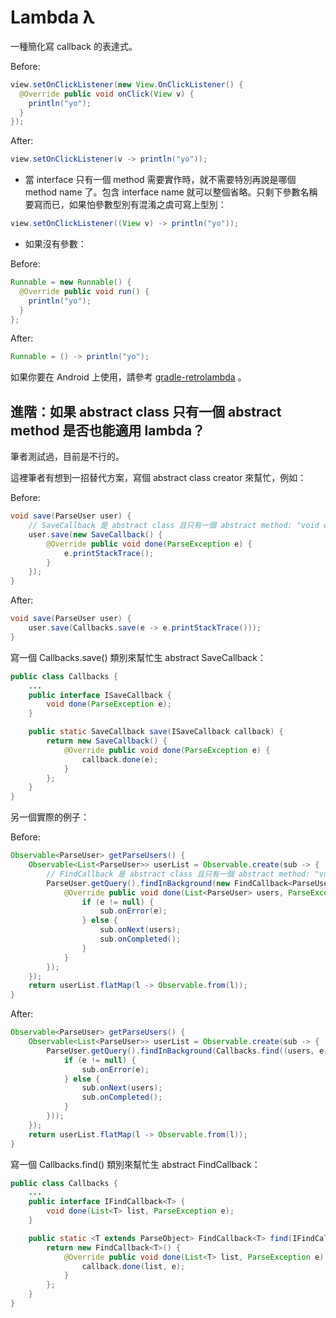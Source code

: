 # Lambda &lambda;

一種簡化寫 callback 的表達式。

Before:

```java
view.setOnClickListener(new View.OnClickListener() {
  @Override public void onClick(View v) {
    println("yo");
  }
});
```

After:

```java
view.setOnClickListener(v -> println("yo"));
```

* 當 interface 只有一個 method 需要實作時，就不需要特別再說是哪個 method name 了。包含 interface name 就可以整個省略。只剩下參數名稱要寫而已，如果怕參數型別有混淆之虞可寫上型別：

```java
view.setOnClickListener((View v) -> println("yo"));
```

* 如果沒有參數：

Before:

```java
Runnable = new Runnable() {
  @Override public void run() {
    println("yo");
  }
};
```

After:

```java
Runnable = () -> println("yo");
```

如果你要在 Android 上使用，請參考 [gradle-retrolambda](https://github.com/evant/gradle-retrolambda) 。


## 進階：如果 abstract class 只有一個 abstract method 是否也能適用 lambda？

筆者測試過，目前是不行的。

這裡筆者有想到一招替代方案，寫個 abstract class creator 來幫忙，例如：

Before:

```java
void save(ParseUser user) {
    // SaveCallback 是 abstract class 且只有一個 abstract method: "void done(ParseException e);"
    user.save(new SaveCallback() {
        @Override public void done(ParseException e) {
            e.printStackTrace();
        }
    });
}
```

After:

```java
void save(ParseUser user) {
    user.save(Callbacks.save(e -> e.printStackTrace()));
}
```

寫一個 Callbacks.save() 類別來幫忙生 abstract SaveCallback：

```java
public class Callbacks {
    ...
    public interface ISaveCallback {
        void done(ParseException e);
    }

    public static SaveCallback save(ISaveCallback callback) {
        return new SaveCallback() {
            @Override public void done(ParseException e) {
                callback.done(e);
            }
        };
    }
}
```

另一個實際的例子：

Before:

```java
Observable<ParseUser> getParseUsers() {
    Observable<List<ParseUser>> userList = Observable.create(sub -> {
        // FindCallback 是 abstract class 且只有一個 abstract method: "void done(List<T> users, e);"
        ParseUser.getQuery().findInBackground(new FindCallback<ParseUser>() {
            @Override public void done(List<ParseUser> users, ParseException e) {
                if (e != null) {
                    sub.onError(e);
                } else {
                    sub.onNext(users);
                    sub.onCompleted();
                }
            }
        });
    });
    return userList.flatMap(l -> Observable.from(l));
}
```

After:

```java
Observable<ParseUser> getParseUsers() {
    Observable<List<ParseUser>> userList = Observable.create(sub -> {
        ParseUser.getQuery().findInBackground(Callbacks.find((users, e) -> {
            if (e != null) {
                sub.onError(e);
            } else {
                sub.onNext(users);
                sub.onCompleted();
            }
        }));
    });
    return userList.flatMap(l -> Observable.from(l));
}
```

寫一個 Callbacks.find() 類別來幫忙生 abstract FindCallback：

```java
public class Callbacks {
    ...
    public interface IFindCallback<T> {
        void done(List<T> list, ParseException e);
    }

    public static <T extends ParseObject> FindCallback<T> find(IFindCallback<T> callback) {
        return new FindCallback<T>() {
            @Override public void done(List<T> list, ParseException e) {
                callback.done(list, e);
            }
        };
    }
}
```